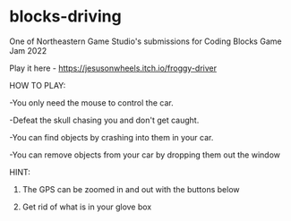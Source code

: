 # blocks-driving
One of Northeastern Game Studio's submissions for Coding Blocks Game Jam 2022

Play it here - https://jesusonwheels.itch.io/froggy-driver

HOW TO PLAY:

-You only need the mouse to control the car.

-Defeat the skull chasing you and don't get caught.

-You can find objects by crashing into them in your car.

-You can remove objects from your car by dropping them out the window

HINT:

1. The GPS can be zoomed in and out with the buttons below

2. Get rid of what is in your glove box

